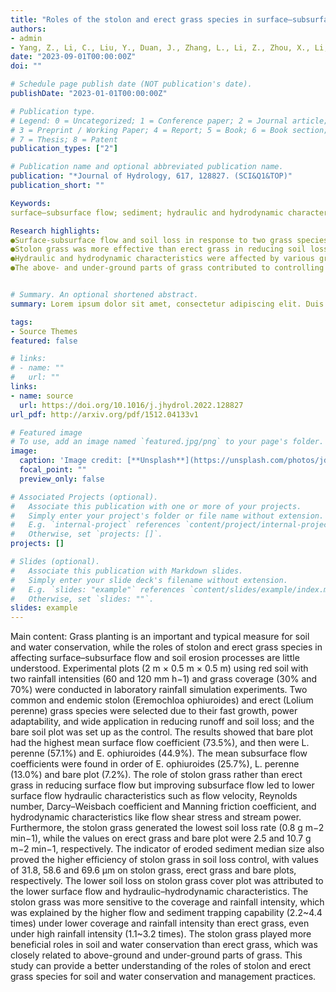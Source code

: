 ```yaml
---
title: "Roles of the stolon and erect grass species in surface–subsurface flow generation and red soil loss"
authors:
- admin
- Yang, Z., Li, C., Liu, Y., Duan, J., Zhang, L., Li, Z., Zhou, X., Li, Q., Ma, Y., Tian, L.
date: "2023-09-01T00:00:00Z"
doi: ""

# Schedule page publish date (NOT publication's date).
publishDate: "2023-01-01T00:00:00Z"

# Publication type.
# Legend: 0 = Uncategorized; 1 = Conference paper; 2 = Journal article;
# 3 = Preprint / Working Paper; 4 = Report; 5 = Book; 6 = Book section;
# 7 = Thesis; 8 = Patent
publication_types: ["2"]

# Publication name and optional abbreviated publication name.
publication: "*Journal of Hydrology, 617, 128827. (SCI&Q1&TOP)"
publication_short: ""

Keywords: 
surface–subsurface flow; sediment; hydraulic and hydrodynamic characteristics; grass species; rainfall simulation

Research highlights: 
●Surface-subsurface flow and soil loss in response to two grass species were revealed.
●Stolon grass was more effective than erect grass in reducing soil loss.
●Hydraulic and hydrodynamic characteristics were affected by various grass treatments.
●The above- and under-ground parts of grass contributed to controlling soil erosion.


# Summary. An optional shortened abstract.
summary: Lorem ipsum dolor sit amet, consectetur adipiscing elit. Duis posuere tellus ac convallis placerat. Proin tincidunt magna sed ex sollicitudin condimentum.

tags:
- Source Themes
featured: false

# links:
# - name: ""
#   url: ""
links: 
- name: source
  url: https://doi.org/10.1016/j.jhydrol.2022.128827
url_pdf: http://arxiv.org/pdf/1512.04133v1

# Featured image
# To use, add an image named `featured.jpg/png` to your page's folder. 
image:
  caption: 'Image credit: [**Unsplash**](https://unsplash.com/photos/jdD8gXaTZsc)'
  focal_point: ""
  preview_only: false

# Associated Projects (optional).
#   Associate this publication with one or more of your projects.
#   Simply enter your project's folder or file name without extension.
#   E.g. `internal-project` references `content/project/internal-project/index.md`.
#   Otherwise, set `projects: []`.
projects: []

# Slides (optional).
#   Associate this publication with Markdown slides.
#   Simply enter your slide deck's filename without extension.
#   E.g. `slides: "example"` references `content/slides/example/index.md`.
#   Otherwise, set `slides: ""`.
slides: example
---
```




Main content: Grass planting is an important and typical measure for soil and water conservation, while the roles of stolon and erect grass species in affecting surface–subsurface flow and soil erosion processes are little understood. Experimental plots (2 m × 0.5 m × 0.5 m) using red soil with two rainfall intensities (60 and 120 mm h−1) and grass coverage (30% and 70%) were conducted in laboratory rainfall simulation experiments. Two common and endemic stolon (Eremochloa ophiuroides) and erect (Lolium perenne) grass species were selected due to their fast growth, power adaptability, and wide application in reducing runoff and soil loss; and the bare soil plot was set up as the control. The results showed that bare plot had the highest mean surface flow coefficient (73.5%), and then were L. perenne (57.1%) and E. ophiuroides (44.9%). The mean subsurface flow coefficients were found in order of E. ophiuroides (25.7%), L. perenne (13.0%) and bare plot (7.2%). The role of stolon grass rather than erect grass in reducing surface flow but improving subsurface flow led to lower surface flow hydraulic characteristics such as flow velocity, Reynolds number, Darcy–Weisbach coefficient and Manning friction coefficient, and hydrodynamic characteristics like flow shear stress and stream power. Furthermore, the stolon grass generated the lowest soil loss rate (0.8 g m−2 min−1), while the values on erect grass and bare plot were 2.5 and 10.7 g m−2 min−1, respectively. The indicator of eroded sediment median size also proved the higher efficiency of stolon grass in soil loss control, with values of 31.8, 58.6 and 69.6 μm on stolon grass, erect grass and bare plots, respectively. The lower soil loss on stolon grass cover plot was attributed to the lower surface flow and hydraulic–hydrodynamic characteristics. The stolon grass was more sensitive to the coverage and rainfall intensity, which was explained by the higher flow and sediment trapping capability (2.2~4.4 times) under lower coverage and rainfall intensity than erect grass, even under high rainfall intensity (1.1~3.2 times). The stolon grass played more beneficial roles in soil and water conservation than erect grass, which was closely related to above-ground and under-ground parts of grass. This study can provide a better understanding of the roles of stolon and erect grass species for soil and water conservation and management practices.
